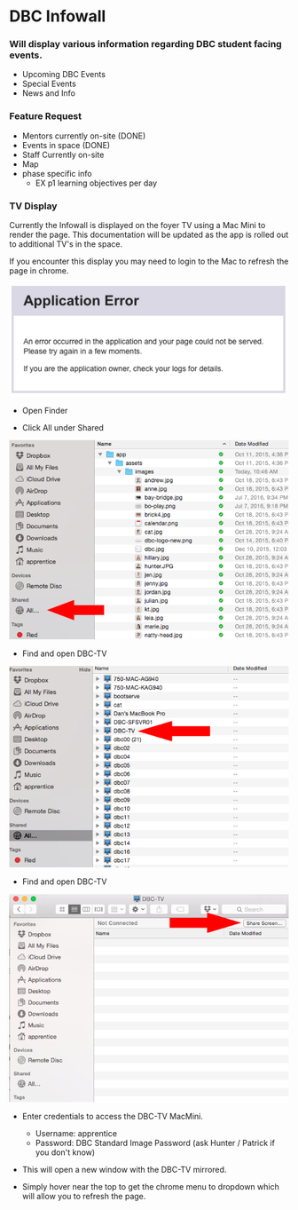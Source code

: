# DBC Infowall

### Will display various information regarding DBC student facing events.

  - Upcoming DBC Events
  - Special Events
  - News and Info

### Feature Request
- Mentors currently on-site (DONE)
- Events in space (DONE)
- Staff Currently on-site
- Map
- phase specific info
  - EX p1 learning objectives per day

### TV Display
Currently the Infowall is displayed on the foyer TV using a Mac Mini to render the page.
This documentation will be updated as the app is rolled out to additional TV's in the space.

If you encounter this display you may need to login to the Mac to refresh the page in chrome.

![heroku-error](app/assets/images/readme/heroku-error.png)

- Open Finder

- Click All under Shared

![all-shared](app/assets/images/readme/all-shared.png)

- Find and open DBC-TV

![dbc-tv](app/assets/images/readme/dbc-tv.png)

- Find and open DBC-TV

![share-screen](app/assets/images/readme/share-screen.png)

- Enter credentials to access the DBC-TV MacMini.
  - Username: apprentice
  - Password: DBC Standard Image Password (ask Hunter / Patrick if you don't know)

- This will open a new window with the DBC-TV mirrored.
- Simply hover near the top to get the chrome menu to dropdown which will allow you to refresh the page.
